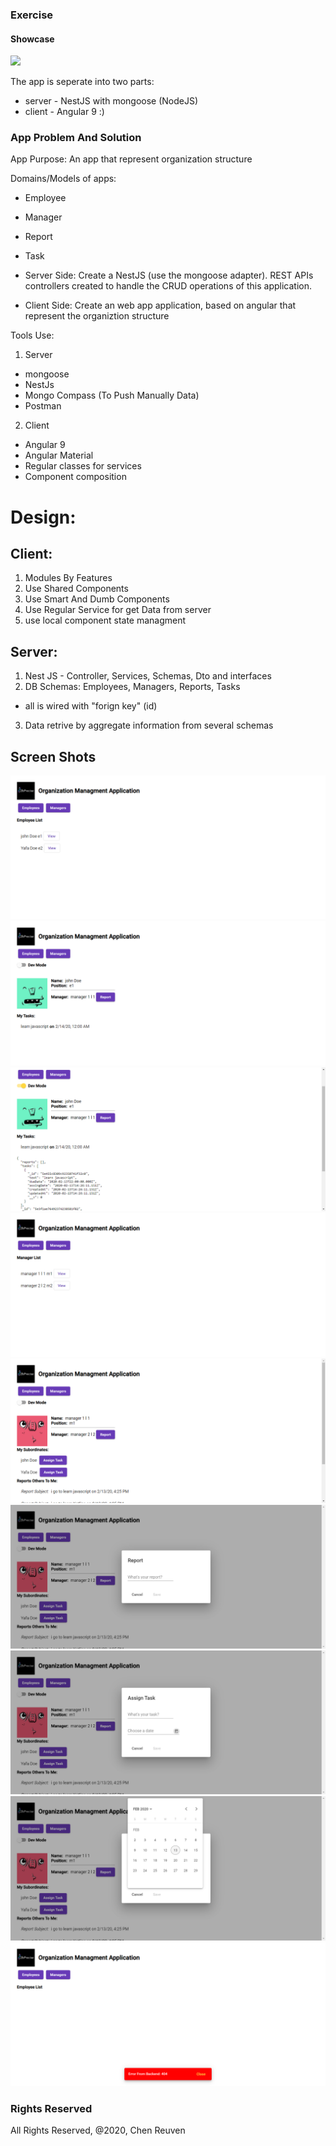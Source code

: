 ### Exercise

#### Showcase

![](assets/showcase/2bpc-showcase.gif)

The app is seperate into two parts:
- server - NestJS with mongoose (NodeJS)
- client - Angular 9 :)

### App Problem And Solution
App Purpose: An app that represent organization structure

Domains/Models of apps:
- Employee
- Manager
- Report
- Task

- Server Side: Create a NestJS (use the mongoose adapter). REST APIs controllers created to handle the CRUD operations of this application.
- Client Side: Create an web app application, based on angular that represent the organiztion structure

Tools Use:
1. Server
- mongoose
- NestJs
- Mongo Compass (To Push Manually Data)
- Postman

2. Client
- Angular 9
- Angular Material
- Regular classes for services
- Component composition


# Design:
## Client:
1. Modules By Features
2. Use Shared Components
3. Use Smart And Dumb Components
4. Use Regular Service for get Data from server
5. use local component state managment
 
## Server:
1. Nest JS - Controller, Services, Schemas, Dto and interfaces
2. DB Schemas: Employees, Managers, Reports, Tasks
- all is wired with "forign key" (id)
3. Data retrive by aggregate information from several schemas

## Screen Shots

![](assets/images/1.png)
![](assets/images/2.png)
![](assets/images/3.png)
![](assets/images/4.png)
![](assets/images/5.png)
![](assets/images/6.png)
![](assets/images/7.png)
![](assets/images/8.png)
![](assets/images/9.png)

### Rights Reserved
All Rights Reserved, @2020, Chen Reuven